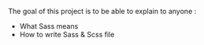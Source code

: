 The goal of this project is  to be able to explain to anyone :
- What Sass means
- How to write Sass & Scss file
